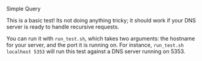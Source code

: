 Simple Query

This is a basic test! Its not doing anything tricky; it should work if your DNS
server is ready to handle recursive requests.

You can run it with `run_test.sh`, which takes two arguments: the hostname for
your server, and the port it is running on. For instance, `run_test.sh localhost
5353` will run this test against a DNS server running on 5353.
